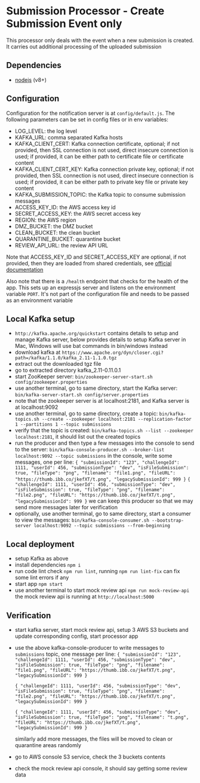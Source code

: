 # Submission Processor - Create Submission Event only

This processor only deals with the event when a new submission is created. It carries out additional processing of the uploaded submission

## Dependencies

- [nodejs](https://nodejs.org/en/) (v8+)

## Configuration

Configuration for the notification server is at `config/default.js`.
The following parameters can be set in config files or in env variables:

- LOG_LEVEL: the log level
- KAFKA_URL: comma separated Kafka hosts
- KAFKA_CLIENT_CERT: Kafka connection certificate, optional;
    if not provided, then SSL connection is not used, direct insecure connection is used;
    if provided, it can be either path to certificate file or certificate content
- KAFKA_CLIENT_CERT_KEY: Kafka connection private key, optional;
    if not provided, then SSL connection is not used, direct insecure connection is used;
    if provided, it can be either path to private key file or private key content
- KAFKA_SUBMISSION_TOPIC: the Kafka topic to consume submission messages
- ACCESS_KEY_ID: the AWS access key id
- SECRET_ACCESS_KEY: the AWS secret access key
- REGION: the AWS region
- DMZ_BUCKET: the DMZ bucket
- CLEAN_BUCKET: the clean bucket
- QUARANTINE_BUCKET: quarantine bucket
- REVIEW_API_URL: the review API URL

Note that ACCESS_KEY_ID and SECRET_ACCESS_KEY are optional,
if not provided, then they are loaded from shared credentials, see [official documentation](https://docs.aws.amazon.com/sdk-for-javascript/v2/developer-guide/loading-node-credentials-shared.html)

Also note that there is a `/health` endpoint that checks for the health of the app. This sets up an expressjs server and listens on the environment variable `PORT`. It's not part of the configuration file and needs to be passed as an environment variable

## Local Kafka setup

- `http://kafka.apache.org/quickstart` contains details to setup and manage Kafka server,
  below provides details to setup Kafka server in Mac, Windows will use bat commands in bin/windows instead
- download kafka at `https://www.apache.org/dyn/closer.cgi?path=/kafka/1.1.0/kafka_2.11-1.1.0.tgz`
- extract out the downloaded tgz file
- go to extracted directory kafka_2.11-0.11.0.1
- start ZooKeeper server:
  `bin/zookeeper-server-start.sh config/zookeeper.properties`
- use another terminal, go to same directory, start the Kafka server:
  `bin/kafka-server-start.sh config/server.properties`
- note that the zookeeper server is at localhost:2181, and Kafka server is at localhost:9092
- use another terminal, go to same directory, create a topic:
  `bin/kafka-topics.sh --create --zookeeper localhost:2181 --replication-factor 1 --partitions 1 --topic submissions`
- verify that the topic is created:
  `bin/kafka-topics.sh --list --zookeeper localhost:2181`,
  it should list out the created topics
- run the producer and then type a few messages into the console to send to the server:
  `bin/kafka-console-producer.sh --broker-list localhost:9092 --topic submissions`
  in the console, write some messages, one per line:
  `{ "submissionId": "123", "challengeId": 1111, "userId": 456, "submissionType": "dev", "isFileSubmission": true, "fileType": "png", "filename": "file1.png", "fileURL": "https://thumb.ibb.co/jkefXT/t.png", "legacySubmissionId": 999 }`
  `{ "challengeId": 1111, "userId": 456, "submissionType": "dev", "isFileSubmission": true, "fileType": "png", "filename": "file2.png", "fileURL": "https://thumb.ibb.co/jkefXT/t.png", "legacySubmissionId": 999 }`
  we can keep this producer so that we may send more messages later for verification
- optionally, use another terminal, go to same directory, start a consumer to view the messages:
  `bin/kafka-console-consumer.sh --bootstrap-server localhost:9092 --topic submissions --from-beginning`

## Local deployment

- setup Kafka as above
- install dependencies `npm i`
- run code lint check `npm run lint`, running `npm run lint-fix` can fix some lint errors if any
- start app `npm start`
- use another terminal to start mock review api `npm run mock-review-api`
  the mock review api is running at `http://localhost:5000`

## Verification

- start kafka server, start mock review api, setup 3 AWS S3 buckets and update corresponding config, start processor app
- use the above kafka-console-producer to write messages to `submissions` topic, one message per line:
  `{ "submissionId": "123", "challengeId": 1111, "userId": 456, "submissionType": "dev", "isFileSubmission": true, "fileType": "png", "filename": "file1.png", "fileURL": "https://thumb.ibb.co/jkefXT/t.png", "legacySubmissionId": 999 }`

  `{ "challengeId": 1111, "userId": 456, "submissionType": "dev", "isFileSubmission": true, "fileType": "png", "filename": "file2.png", "fileURL": "https://thumb.ibb.co/jkefXT/t.png", "legacySubmissionId": 999 }`

  `{ "challengeId": 1111, "userId": 456, "submissionType": "dev", "isFileSubmission": true, "fileType": "png", "filename": "t.png", "fileURL": "https://thumb.ibb.co/jkefXT/t.png", "legacySubmissionId": 999 }`

  similarly add more messages, the files will be moved to clean or quarantine areas randomly
- go to AWS console S3 service, check the 3 buckets contents
- check the mock review api console, it should say getting some review data

